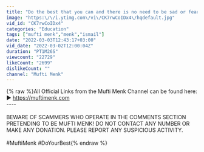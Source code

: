 ```yaml
---
title: "Do the best that you can and there is no need to be sad or fear - Mufti Menk"
image: "https:\/\/i.ytimg.com\/vi\/CK7rwCoIDx4\/hqdefault.jpg"
vid_id: "CK7rwCoIDx4"
categories: "Education"
tags: ["mufti menk","menk","ismail"]
date: "2022-03-03T12:43:17+03:00"
vid_date: "2022-03-02T12:00:04Z"
duration: "PT1M26S"
viewcount: "22729"
likeCount: "2699"
dislikeCount: ""
channel: "Mufti Menk"
---
```

{% raw %}All Official Links from the Mufti Menk Channel can be found here:<br />► <a rel="nofollow" target="blank" href="https://muftimenk.com">https://muftimenk.com</a><br />----<br /><br />BEWARE OF SCAMMERS WHO OPERATE IN THE COMMENTS SECTION PRETENDING TO BE MUFTI MENK! DO NOT CONTACT ANY NUMBER OR MAKE ANY DONATION. PLEASE REPORT ANY SUSPICIOUS ACTIVITY.<br /><br />#MuftiMenk #DoYourBest{% endraw %}
